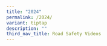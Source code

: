 ```yaml
---
title: "2024"
permalink: /2024/
variant: tiptap
description: ""
third_nav_title: Road Safety Videos
---
```

